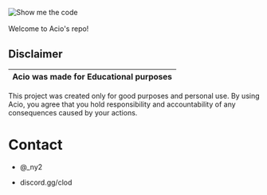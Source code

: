 ![Show me the code](https://i.imgur.com/pbkXJZh.jpg)



Welcome to Acio's repo!
ㅤ
## Disclaimer

|Acio was made for Educational purposes|
|-------------------------------------------------|
This project was created only for good purposes and personal use.
By using Acio, you agree that you hold responsibility and accountability of any consequences caused by your actions.


# Contact

* @_ny2

* discord.gg/clod

